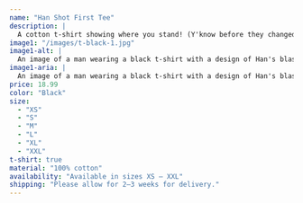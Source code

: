 ```yaml
---
name: "Han Shot First Tee"
description: |
  A cotton t-shirt showing where you stand! (Y'know before they changed the canon)
image1: "/images/t-black-1.jpg"
image1-alt: |
  An image of a man wearing a black t-shirt with a design of Han's blaster surrounded by the text 'Han' and 'Shot' on the front.
image1-aria: |
  An image of a man wearing a black t-shirt with a design of Han's blaster surrounded by the text 'Han' and 'Shot' on the front.
price: 18.99
color: "Black"
size:
  - "XS"
  - "S"
  - "M"
  - "L"
  - "XL"
  - "XXL"
t-shirt: true
material: "100% cotton"
availability: "Available in sizes XS – XXL"
shipping: "Please allow for 2–3 weeks for delivery."
---
```

